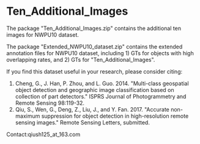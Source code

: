 # Ten_Additional_Images
The package "Ten_Additional_Images.zip" contains the additional ten images for NWPU10 dataset.

The package "Extended_NWPU10_dataset.zip" contains the extended annotation files for NWPU10 dataset, including 1) GTs for objects with high overlapping rates, and 2) GTs for "Ten_Additional_Images".

If you find this dataset useful in your research, please consider citing:
1. Cheng, G., J. Han, P. Zhou, and L. Guo. 2014. "Multi-class geospatial object detection and geographic image classification based on collection of part detectors."  ISPRS Journal of Photogrammetry and Remote Sensing 98:119-32.
2. Qiu, S., Wen, G., Deng, Z., Liu, J., and Y. Fan. 2017. "Accurate non-maximum suppression for object detection in high-resolution remote sensing images." Remote Sensing Letters, submitted.

Contact:qiush125_at_163.com
